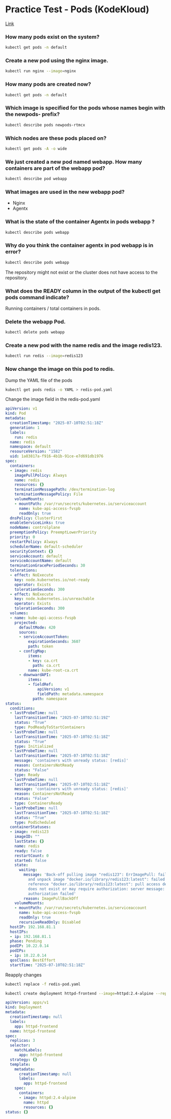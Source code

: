 # Practice Test - Pods (KodeKloud)
[Link](https://learn.kodekloud.com/user/courses/udemy-labs-certified-kubernetes-administrator-with-practice-tests/module/e6ae2f68-9b3a-439e-a534-d63d372840d2/lesson/5c388f3e-bd27-41bd-9c3c-613dafc29bf9)  

### How many pods exist on the system?
```sh
kubectl get pods -n default
```

### Create a new pod using the nginx image.
```sh
kubectl run nginx --image=nginx
```

### How many pods are created now?
```sh
kubectl get pods -n default
```

### Which image is specified for the pods whose names begin with the newpods- prefix?
```sh
kubectl describe pods newpods-rtmcx
```

### Which nodes are these pods placed on?
```sh
kubectl get pods -A -o wide
```

### We just created a new pod named webapp. How many containers are part of the webapp pod?
```sh
kubectl describe pod webapp
```

### What images are used in the new webapp pod?
- Nginx
- Agentx

### What is the state of the container Agentx in pods webapp ?
```sh
kubectl describe pods webapp
```

### Why do you think the container agentx in pod webapp is in error?
```sh
kubectl describe pods webapp
```  
The repository might not exist or the cluster does not have access to the repository.  

### What does the READY column in the output of the kubectl get pods command indicate?
Running containers / total containers in pods.  

### Delete the webapp Pod.
```sh
kubectl delete pods webapp
```

### Create a new pod with the name redis and the image redis123.
```sh
kubectl run redis --image=redis123
```

### Now change the image on this pod to redis.
Dump the YAML file of the pods  
```sh
kubectl get pods redis -o YAML > redis-pod.yaml
```  
Change the image field in the redis-pod.yaml  
```yaml
apiVersion: v1
kind: Pod
metadata:
  creationTimestamp: "2025-07-10T02:51:18Z"
  generation: 1
  labels:
    run: redis
  name: redis
  namespace: default
  resourceVersion: "1582"
  uid: 1a83817a-f916-4b1b-91ce-e7d691db1976
spec:
  containers:
  - image: redis
    imagePullPolicy: Always
    name: redis
    resources: {}
    terminationMessagePath: /dev/termination-log
    terminationMessagePolicy: File
    volumeMounts:
    - mountPath: /var/run/secrets/kubernetes.io/serviceaccount
      name: kube-api-access-fvspb
      readOnly: true
  dnsPolicy: ClusterFirst
  enableServiceLinks: true
  nodeName: controlplane
  preemptionPolicy: PreemptLowerPriority
  priority: 0
  restartPolicy: Always
  schedulerName: default-scheduler
  securityContext: {}
  serviceAccount: default
  serviceAccountName: default
  terminationGracePeriodSeconds: 30
  tolerations:
  - effect: NoExecute
    key: node.kubernetes.io/not-ready
    operator: Exists
    tolerationSeconds: 300
  - effect: NoExecute
    key: node.kubernetes.io/unreachable
    operator: Exists
    tolerationSeconds: 300
  volumes:
  - name: kube-api-access-fvspb
    projected:
      defaultMode: 420
      sources:
      - serviceAccountToken:
          expirationSeconds: 3607
          path: token
      - configMap:
          items:
          - key: ca.crt
            path: ca.crt
          name: kube-root-ca.crt
      - downwardAPI:
          items:
          - fieldRef:
              apiVersion: v1
              fieldPath: metadata.namespace
            path: namespace
status:
  conditions:
  - lastProbeTime: null
    lastTransitionTime: "2025-07-10T02:51:19Z"
    status: "True"
    type: PodReadyToStartContainers
  - lastProbeTime: null
    lastTransitionTime: "2025-07-10T02:51:18Z"
    status: "True"
    type: Initialized
  - lastProbeTime: null
    lastTransitionTime: "2025-07-10T02:51:18Z"
    message: 'containers with unready status: [redis]'
    reason: ContainersNotReady
    status: "False"
    type: Ready
  - lastProbeTime: null
    lastTransitionTime: "2025-07-10T02:51:18Z"
    message: 'containers with unready status: [redis]'
    reason: ContainersNotReady
    status: "False"
    type: ContainersReady
  - lastProbeTime: null
    lastTransitionTime: "2025-07-10T02:51:18Z"
    status: "True"
    type: PodScheduled
  containerStatuses:
  - image: redis123
    imageID: ""
    lastState: {}
    name: redis
    ready: false
    restartCount: 0
    started: false
    state:
      waiting:
        message: 'Back-off pulling image "redis123": ErrImagePull: failed to pull
          and unpack image "docker.io/library/redis123:latest": failed to resolve
          reference "docker.io/library/redis123:latest": pull access denied, repository
          does not exist or may require authorization: server message: insufficient_scope:
          authorization failed'
        reason: ImagePullBackOff
    volumeMounts:
    - mountPath: /var/run/secrets/kubernetes.io/serviceaccount
      name: kube-api-access-fvspb
      readOnly: true
      recursiveReadOnly: Disabled
  hostIP: 192.168.81.1
  hostIPs:
  - ip: 192.168.81.1
  phase: Pending
  podIP: 10.22.0.14
  podIPs:
  - ip: 10.22.0.14
  qosClass: BestEffort
  startTime: "2025-07-10T02:51:18Z"
```  
Reapply changes  
```sh
kubectl replace -f redis-pod.yaml 
```  
```sh
kubectl create deployment httpd-frontend --image=httpd:2.4-alpine --replicas=3 --dry-run=client -o YAML
```  
```yaml
apiVersion: apps/v1
kind: Deployment
metadata:
  creationTimestamp: null
  labels:
    app: httpd-frontend
  name: httpd-frontend
spec:
  replicas: 3
  selector:
    matchLabels:
      app: httpd-frontend
  strategy: {}
  template:
    metadata:
      creationTimestamp: null
      labels:
        app: httpd-frontend
    spec:
      containers:
      - image: httpd:2.4-alpine
        name: httpd
        resources: {}
status: {}
```  